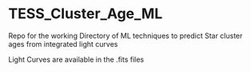 # TESS_Cluster_Age_ML
Repo for the working Directory of ML techniques to predict Star cluster ages from integrated light curves


Light Curves are available in the .fits files
